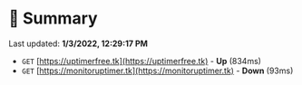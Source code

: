 # 📖 Summary
Last updated: **1/3/2022, 12:29:17 PM**

- `GET` [https://uptimerfree.tk](https://uptimerfree.tk) - **Up** (834ms)
- `GET` [https://monitoruptimer.tk](https://monitoruptimer.tk) - **Down** (93ms)
